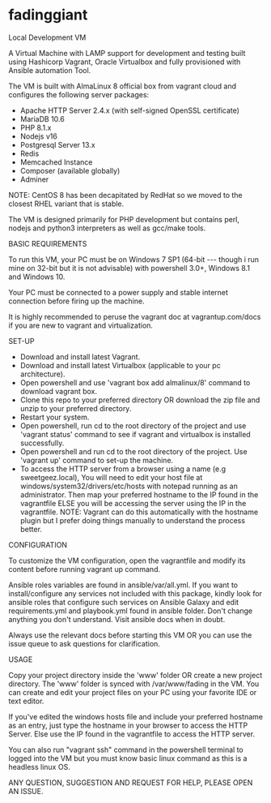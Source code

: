 # fadinggiant
Local Development VM

A Virtual Machine with LAMP support for development and testing built using Hashicorp Vagrant, Oracle Virtualbox and fully provisioned with Ansible automation Tool.

The VM is built with AlmaLinux 8 official box from vagrant cloud and configures the following server packages:

- Apache HTTP Server 2.4.x (with self-signed OpenSSL certificate)
- MariaDB 10.6
- PHP 8.1.x
- Nodejs v16
- Postgresql Server 13.x
- Redis
- Memcached Instance
- Composer (available globally)
- Adminer

NOTE: CentOS 8 has been decapitated by RedHat so we moved to the closest RHEL variant that is stable.

The VM is designed primarily for PHP development but contains perl, nodejs and python3 interpreters as well as gcc/make tools.

BASIC REQUIREMENTS

To run this VM, your PC must be on Windows 7 SP1 (64-bit --- though i run mine on 32-bit but it is not advisable) with powershell 3.0+, Windows 8.1 and Windows 10.

Your PC must be connected to a power supply and stable internet connection before firing up the machine.

It is highly recommended to peruse the vagrant doc at vagrantup.com/docs if you are new to vagrant and virtualization.


SET-UP

- Download and install latest Vagrant.
- Download and install latest Virtualbox (applicable to your pc architecture).
- Open powershell and use 'vagrant box add almalinux/8' command to download vagrant box.
- Clone this repo to your preferred directory OR download the zip file and unzip to your preferred directory.
- Restart your system.
- Open powershell, run cd to the root directory of the project and use 'vagrant status' command to see if vagrant and virtualbox is installed successfully.
- Open powershell and run cd to the root directory of the project. Use 'vagrant up' command to set-up the machine.
- To access the HTTP server from a browser using a name (e.g sweetgeez.local), You will need to edit your host file at windows/system32/drivers/etc/hosts with notepad running as an administrator. Then map your preferred hostname to the IP found in the vagrantfile ELSE you will be accessing the server using the IP in the vagrantfile. NOTE: Vagrant can do this automatically with the hostname plugin but I prefer doing things manually to understand the process better.



CONFIGURATION

To customize the VM configuration, open the vagrantfile and modify its content before running vagrant up command.

Ansible roles variables are found in ansible/var/all.yml. If you want to install/configure any services not included with this package, kindly look for ansible roles that configure such services on Ansible Galaxy and edit requirements.yml and playbook.yml found in ansible folder. Don't change anything you don't understand. Visit ansible docs when in doubt.

Always use the relevant docs before starting this VM OR you can use the issue queue to ask questions for clarification.


USAGE

Copy your project directory inside the 'www' folder OR create a new project directory. The 'www' folder is synced with /var/www/fading in the VM. You can create and edit your project files on your PC using your favorite IDE or text editor.

If you've edited the windows hosts file and include your preferred hostname as an entry, just type the hostname in your browser to access the HTTP Server. Else use the IP found in the vagrantfile to access the HTTP server.

You can also run "vagrant ssh" command in the powershell terminal to logged into the VM but you must know basic linux command as this is a headless linux OS.

ANY QUESTION, SUGGESTION AND REQUEST FOR HELP, PLEASE OPEN AN ISSUE.
